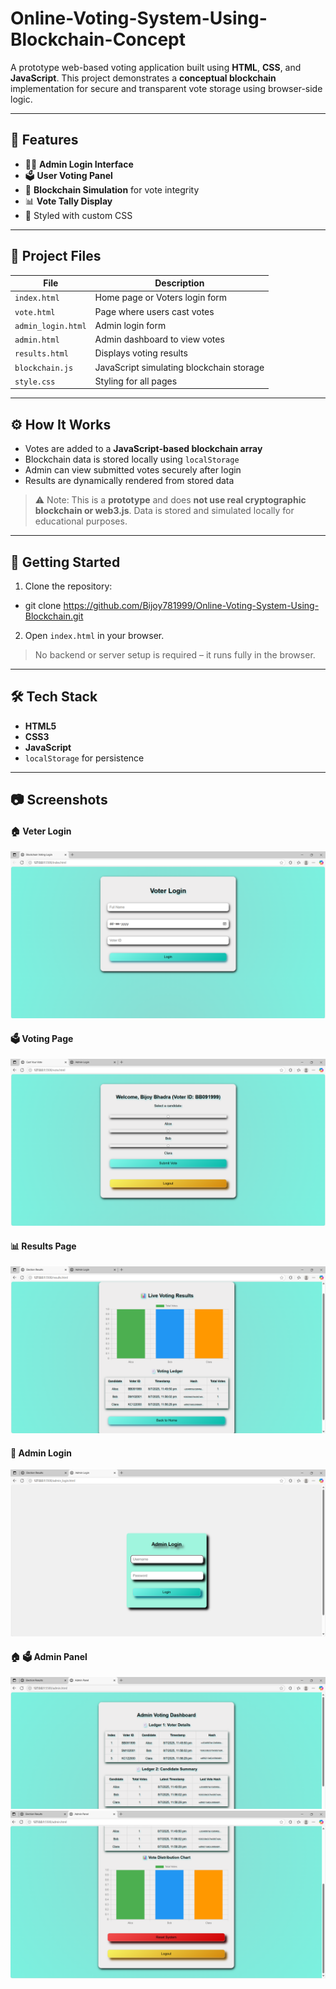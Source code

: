 # Online-Voting-System-Using-Blockchain-Concept

A prototype web-based voting application built using **HTML**, **CSS**, and **JavaScript**. This project demonstrates a **conceptual blockchain** implementation for secure and transparent vote storage using browser-side logic.

---

## 📌 Features

- 🧑‍💼 **Admin Login Interface**
- 🗳️ **User Voting Panel**
- 🔐 **Blockchain Simulation** for vote integrity
- 📊 **Vote Tally Display**
- 🎨 Styled with custom CSS

---

## 📂 Project Files

| File                | Description                                 |
|---------------------|---------------------------------------------|
| `index.html`        | Home page or Voters login form              |
| `vote.html`         | Page where users cast votes                 |
| `admin_login.html`  | Admin login form                            |
| `admin.html`        | Admin dashboard to view votes               |
| `results.html`      | Displays voting results                     |
| `blockchain.js`     | JavaScript simulating blockchain storage    |
| `style.css`         | Styling for all pages                       |

---

## ⚙️ How It Works

- Votes are added to a **JavaScript-based blockchain array**
- Blockchain data is stored locally using `localStorage`
- Admin can view submitted votes securely after login
- Results are dynamically rendered from stored data

> ⚠️ Note: This is a **prototype** and does **not use real cryptographic blockchain or web3.js**. Data is stored and simulated locally for educational purposes.

---

## 🚀 Getting Started

1. Clone the repository:
- git clone https://github.com/Bijoy781999/Online-Voting-System-Using-Blockchain.git

2. Open `index.html` in your browser.
> No backend or server setup is required – it runs fully in the browser.

---

## 🛠️ Tech Stack

- **HTML5**
- **CSS3**
- **JavaScript**
- `localStorage` for persistence

---

## 📷 Screenshots

#### 🏠 Veter Login
![Home Page](Images/Screenshot_index.png)

#### 🗳️ Voting Page
![Voting Page](Images/Screenshot_Vote.png)

#### 📊 Results Page
![Results](Images/Screenshot_Result.png)

#### 🔐 Admin Login
![Admin Login](Images/Screenshot_adminlogin.png)

#### 🏠 🗳️ Admin Panel
![Admin Panel](Images/Screenshot_AdminPanel(1).png)
![Admin Panel](Images/Screenshot_AdminPanel(2).png)
